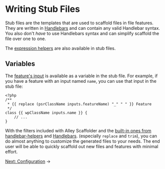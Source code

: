 # Writing Stub Files

Stub files are the templates that are used to scaffold files in file features.
They are written in [Handlebars](https://handlebarsjs.com/) and can contain any
valid Handlebar syntax. You also don't _have_ to use Handlebars syntax and can
simplify scaffold the file over one to one.

The [expression helpers](./3-expressions.md) are also available in stub files.

## Variables

The [feature's input](./2-features.md#input) is available as a variable in the
stub file. For example, if you have a feature with an input named `name`, you
can use that input in the stub file:

    <?php
    /**
     * {{ replace (psrClassName inputs.featureName) "_" " " }} Feature
     */
    class {{ wpClassName inputs.name }} {
        // ...
    }

With the filters included with Alley Scaffolder and the [built-in ones from
handlebar-helpers](https://github.com/helpers/handlebars-helpers) and
[Handlebars](https://handlebarsjs.com/guide/builtin-helpers.html). (especially
`replace` and `trim`), you can do almost anything to customize the generated
files to your needs. The end user will be able to quickly scaffold out new files
and features with minimal effort.

[Next: Configuration](./5-configuration.md) &rarr;
